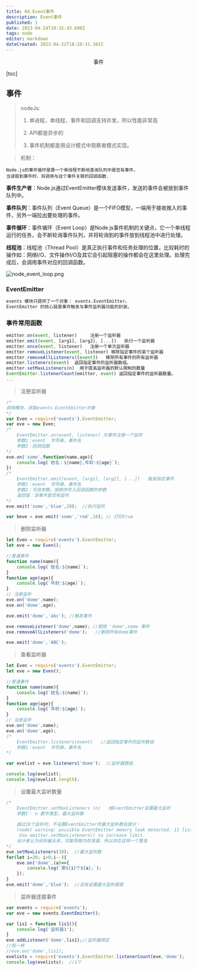 ```yaml
---
title: 04.Event事件
description: Event事件
published: 1
date: 2023-04-24T10:32:43.698Z
tags: node
editor: markdown
dateCreated: 2023-04-22T18:28:31.383Z
---
```


<center>事件</center>

[toc]



## 事件

>nodeJs:
>
>1. 单进程，单线程，事件和回调支持并发，所以性能非常高
>
>2. API都是异步的
>3. 事件机制都是用设计模式中观察者模式实现。



> 机制：

```
Node.js的事件循环是靠一个单线程不断地查询队列中是否有事件，
当读取到事件时，将调用与这个事件关联的回调函数.
```



**事件生产者**：Node.js通过EventEmitter模块发送事件，发送的事件会被放到事件队列中。

**事件队列**：事件队列（Event Queue）是一个FIFO模型，一端用于接收推入的事件，另外一端拉出要处理的事件。

**事件循环**：事件循环（Event Loop）是Node.js事件机制的关键点，它一个单线程运行的任务，会不断轮询事件队列，并将轮询到的事件放到线程池中进行处理。

**线程池**：线程池（Thread Pool）是真正执行事件和任务处理的位置，比较耗时的操作如：网络I/O、文件操作I/O及其它会引起阻塞的操作都会在这里处理。处理完成后，会调用事件对应的回调函数。

![node_event_loop.png](https://cdn.jsdelivr.net/gh/dancefunk/quickask@1.0/dist/assets/img/node_event_loop.dd0f6c99.png)

### EventEmitter

```html
events 模块只提供了一个对象： events.EventEmitter。
EventEmitter 的核心就是事件触发与事件监听器功能的封装。
```

### 事件常用函数

```js
emitter.on(event, listener)		注册一个监听器
emitter.emit(event, [arg1], [arg2], [...])   执行一个监听器
emitter.once(event, listener)   注册一个单次监听器
emitter.removeListener(event, listener) 移除指定事件的某个监听器
emitter.removeAllListeners([event])   移除所有事件的所有监听器
emitter.listeners(event)  返回指定事件的监听器数组。
emitter.setMaxListeners(n)  用于提高监听器的默认限制的数量
EventEmitter.listenerCount(emitter, event) 返回指定事件的监听器数量。
...
```

> 注册监听器

```js
/*
调用模块，获取events.EventEmitter对象
*/
var Even = require('events').EventEmitter;
var eve = new Even;
/*
    EventEmitter.on(event, listener) 为事件注册一个监听
    参数1：event  字符串，事件名
    参数2：回调函数
*/
eve.on('some',function(name,age){
	console.log(`姓名：${name},年龄:${age}`);
})
/*
    EventEmitter.emit(event, [arg1], [arg2], [...])   触发指定事件
    参数1：event  字符串，事件名
    参数2：可选参数，按顺序传入回调函数的参数
    返回值：该事件是否有监听
*/
eve.emit('some','blue',20);  //执行监听

var beve = eve.emit('some','red',10); // 打印true
```



> 删除监听器

```js
let Even = require('events').EventEmitter;
let eve = new Even();

//普通事件
function name(name){
    console.log(`姓名:${name}`);
}
function age(age){
    console.log(`年龄:${age}`);
}
// 注册监听
eve.on('dome',name);
eve.on('dome',age);

eve.emit('dome','abc'); //触发事件

eve.removeListener('dome',name); //删除 'dome',name 事件
eve.removeAllListeners('dome');   //删除所有dome事件

eve.emit('dome','ABC');  
```



> 查看监听器

```js
let Even = require('events').EventEmitter;
let eve = new Even();

//普通事件
function name(name){
    console.log(`姓名:${name}`);
}
function age(age){
    console.log(`年龄:${age}`);
}
// 注册监听
eve.on('dome',name);
eve.on('dome',age);
/*
    EventEmitter.listeners(event)   //返回指定事件的监听数组
    参数1：event  字符串，事件名    
*/

var evelist = eve.listeners('dome');  //监听器数组

console.log(evelist);
console.log(evelist.length);
```

> 设置最大监听数量

```js
/*
    EventEmitter.setMaxListeners (n)   给EventEmitter设置最大监听
    参数1： n 数字类型，最大监听数
    
    超过10个监听时，不设置EventEmitter的最大监听数会提示：
    (node) warning: possible EventEmitter memory leak detected. 11 listeners added.
     Use emitter.setMaxListeners() to increase limit.
    设计者认为侦听器太多，可能导致内存泄漏，所以存在这样一个警告
*/
eve.setMaxListeners(30);  //最大监听数
for(let i=20; i>0;i--){
	eve.on('dome',(a)=>{
		console.log(`第${i}个${a};`);
    });
}
eve.emit('dome','blue');  //没有设置最大监听报错
```

> 监听器连接事件

```js
var events = require('events');
var eve = new events.EventEmitter();

var lis1 = function lis1(){
	console.log('监听器1');
}
eve.addListener('dome',lis1);//监听器绑定 
//和一样
//eve.on('dome',lis1);
evelists = require('events').EventEmitter.listenerCount(eve,'dome');
console.log(evelists);  //1个
```

